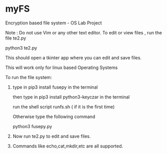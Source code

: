 # myFS
Encryption based file system - OS Lab Project

Note : Do not use Vim or any other text editor.
To edit or view files , run the file te2.py

python3 te2.py

This should open a tkinter app where you can edit and save files.

This will work only for linux based Operating Systems

To run the file system:

1) type in pip3 install fusepy in the terminal

   then type in pip3 install python3-keyczar in the terminal
   
   run the shell script runfs.sh ( if it is the first time)
   
   Otherwise type the following command
   
   python3 fusepy.py <Your-root> <Your-mountpoint>

2) Now run te2.py to edit and save files.

3) Commands like echo,cat,mkdir,etc are all supported.
